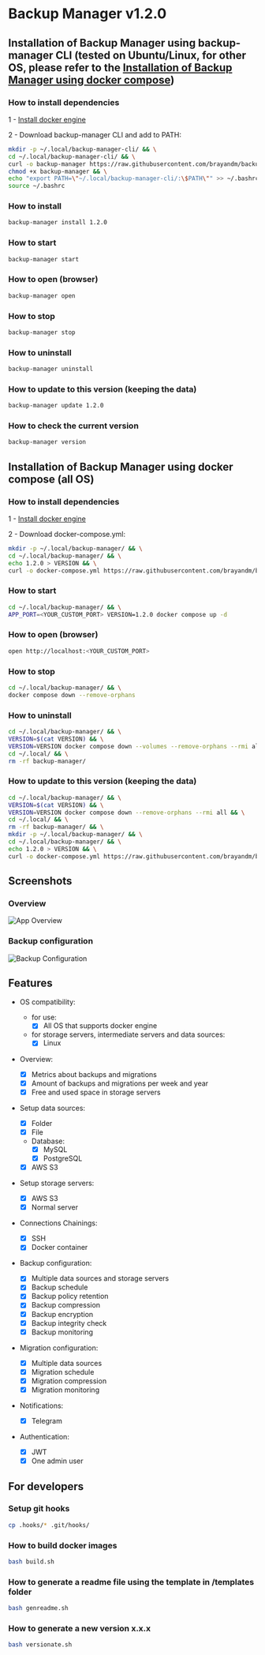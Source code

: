 # Backup Manager v1.2.0

## Installation of Backup Manager using backup-manager CLI (tested on Ubuntu/Linux, for other OS, please refer to the [Installation of Backup Manager using docker compose](#installation-of-backup-manager-using-docker-compose-all-os))

### How to install dependencies

1 - [Install docker engine](https://docs.docker.com/engine/install/)

2 - Download backup-manager CLI and add to PATH:

```bash
mkdir -p ~/.local/backup-manager-cli/ && \
cd ~/.local/backup-manager-cli/ && \
curl -o backup-manager https://raw.githubusercontent.com/brayandm/backup-manager/1.2.0/backup-manager.sh && \
chmod +x backup-manager && \
echo "export PATH=\"~/.local/backup-manager-cli/:\$PATH\"" >> ~/.bashrc && \
source ~/.bashrc
```

### How to install

```bash
backup-manager install 1.2.0
```

### How to start

```bash
backup-manager start
```

### How to open (browser)

```bash
backup-manager open
```

### How to stop

```bash
backup-manager stop
```

### How to uninstall

```bash
backup-manager uninstall
```

### How to update to this version (keeping the data)

```bash
backup-manager update 1.2.0
```

### How to check the current version

```bash
backup-manager version
```

## Installation of Backup Manager using docker compose (all OS)

### How to install dependencies

1 - [Install docker engine](https://docs.docker.com/engine/install/)

2 - Download docker-compose.yml:

```bash
mkdir -p ~/.local/backup-manager/ && \
cd ~/.local/backup-manager/ && \
echo 1.2.0 > VERSION && \
curl -o docker-compose.yml https://raw.githubusercontent.com/brayandm/backup-manager/1.2.0/docker-compose.yml
```

### How to start

```bash
cd ~/.local/backup-manager/ && \
APP_PORT=<YOUR_CUSTOM_PORT> VERSION=1.2.0 docker compose up -d
```

### How to open (browser)

```bash
open http://localhost:<YOUR_CUSTOM_PORT>
```

### How to stop

```bash
cd ~/.local/backup-manager/ && \
docker compose down --remove-orphans
```

### How to uninstall

```bash
cd ~/.local/backup-manager/ && \
VERSION=$(cat VERSION) && \
VERSION=VERSION docker compose down --volumes --remove-orphans --rmi all && \
cd ~/.local/ && \
rm -rf backup-manager/
```

### How to update to this version (keeping the data)

```bash
cd ~/.local/backup-manager/ && \
VERSION=$(cat VERSION) && \
VERSION=VERSION docker compose down --remove-orphans --rmi all && \
cd ~/.local/ && \
rm -rf backup-manager/ && \
mkdir -p ~/.local/backup-manager/ && \
cd ~/.local/backup-manager/ && \
echo 1.2.0 > VERSION && \
curl -o docker-compose.yml https://raw.githubusercontent.com/brayandm/backup-manager/1.2.0/docker-compose.yml
```

## Screenshots

### Overview

![App Overview](images/app-overview.png)

### Backup configuration

![Backup Configuration](images/app-backup-configuration.png)

## Features

-   OS compatibility:
    -   for use:
        -   [x] All OS that supports docker engine
    -   for storage servers, intermediate servers and data sources:
        -   [x] Linux
-   Overview:

    -   [x] Metrics about backups and migrations
    -   [x] Amount of backups and migrations per week and year
    -   [x] Free and used space in storage servers

-   Setup data sources:
    -   [x] Folder
    -   [x] File
    -   Database:
        -   [x] MySQL
        -   [x] PostgreSQL
    -   [x] AWS S3
-   Setup storage servers:
    -   [x] AWS S3
    -   [x] Normal server
-   Connections Chainings:
    -   [x] SSH
    -   [x] Docker container
-   Backup configuration:
    -   [x] Multiple data sources and storage servers
    -   [x] Backup schedule
    -   [x] Backup policy retention
    -   [x] Backup compression
    -   [x] Backup encryption
    -   [x] Backup integrity check
    -   [x] Backup monitoring
-   Migration configuration:
    -   [x] Multiple data sources
    -   [x] Migration schedule
    -   [x] Migration compression
    -   [x] Migration monitoring
-   Notifications:
    -   [x] Telegram
-   Authentication:
    -   [x] JWT
    -   [x] One admin user

## For developers

### Setup git hooks

```bash
cp .hooks/* .git/hooks/
```

### How to build docker images

```bash
bash build.sh
```

### How to generate a readme file using the template in /templates folder

```bash
bash genreadme.sh
```

### How to generate a new version x.x.x

```bash
bash versionate.sh
```
